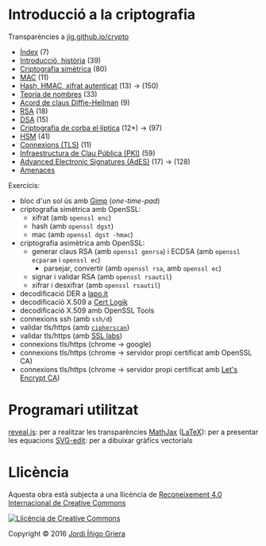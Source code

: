 # Introducció a la criptografia

Transparències a [jig.github.io/crypto](https://jig.github.io/crypto)

  - [Índex](https://jig.github.io/crypto) (7)
  - [Introducció, història](https://jig.github.io/crypto/intro.html) (39)
  - [Criptografia simètrica](https://jig.github.io/crypto/symmetric.html) (80)
  - [MAC](https://jig.github.io/crypto/mac.html) (11)
  - [Hash, HMAC, xifrat autenticat](https://jig.github.io/crypto/hash.html) (13) -> (150)
  - [Teoria de nombres](https://jig.github.io/crypto/number-theory.html) (33)
  - [Acord de claus Diffie-Hellman](https://jig.github.io/crypto/dh.html) (9)
  - [RSA](https://jig.github.io/crypto/rsa.html) (18)
  - [DSA](https://jig.github.io/crypto/dsa.html) (15)
  - [Criptografia de corba el·líptica](https://jig.github.io/crypto/ecc.html) (12*)  -> (97)
  - [HSM](https://jig.github.io/crypto/hsm.html) (41)
  - [Connexions (TLS)](http://jig.github.io/crypto/tls.html) (11)
  - [Infraestructura de Clau Pública (PKI)](http://jig.github.io/crypto/pki.html) (59)
  - [Advanced Electronic Signatures (AdES)](http://jig.github.io/crypto/ades.html) (17)  -> (128)
  - [Amenaces](http://jig.github.io/crypto/threats.html)

Exercicis:

  - bloc d'un sol ús amb [Gimp](https://www.gimp.org) (_one-time-pad_)
  - criptografia simètrica amb OpenSSL:
    - xifrat (amb `openssl enc`)
    - hash (amb `openssl dgst`)
    - mac (amb `openssl dgst -hmac`)
  - criptografia asimètrica amb OpenSSL:
    - generar claus RSA (amb `openssl genrsa`) i ECDSA (amb `openssl ecparam` i `openssl ec`)
      - parsejar, convertir (amb `openssl rsa`, amb `openssl ec`)
    - signar i validar RSA (amb `openssl rsautil`)
    - xifrar i desxifrar (amb `openssl rsautil`)
  - decodificació DER a [lapo.it](https://lapo.it/asn1js/)
  - decodificació X.509 a [Cert Logik](https://certlogik.com/decoder/)
  - decodificació X.509 amb OpenSSL Tools
  - connexions ssh (amb `ssh/d`)
  - validar tls/https (amb [`cipherscan`](https://github.com/jig/docker-cipherscan))
  - validar tls/https (amb [SSL labs](https://www.ssllabs.com/ssltest/))
  - connexions tls/https (chrome -> google)
  - connexions tls/https (chrome -> servidor propi certificat amb OpenSSL CA)
  - connexions tls/https (chrome -> servidor propi certificat amb [Let's Encrypt CA](https://letsencrypt.org))

# Programari utilitzat

[reveal.js](https://github.com/hakimel/reveal.js): per a realitzar les transparències
[MathJax](https://www.mathjax.org) ([LaTeX](http://latex-project.org)): per a presentar les equacions
[SVG-edit](https://github.com/SVG-Edit/svgedit): per a dibuixar gràfics vectorials

# Llicència

Aquesta obra està subjecta a una llicència de [Reconeixement 4.0 Internacional de Creative Commons](http://creativecommons.org/licenses/by/4.0/)

[![Llicència de Creative Commons](https://i.creativecommons.org/l/by/4.0/88x31.png)](http://creativecommons.org/licenses/by/4.0/)

Copyright © 2016 [Jordi Íñigo Griera](https://github.com/jig)